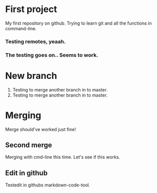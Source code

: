 # First project
My first repository on github. Trying to learn git and all the functions in command-line.

### Testing remotes, yeaah.
### The testing goes on.. Seems to work.

# New branch
1. Testing to merge another branch in to master.
2. Testing to merge another branch in to master.

# Merging
Merge should've worked just fine!

## Second merge
Merging with cmd-line this time. Let's see if this works.

## Edit in github
Testedit in githubs markdown-code-tool.
